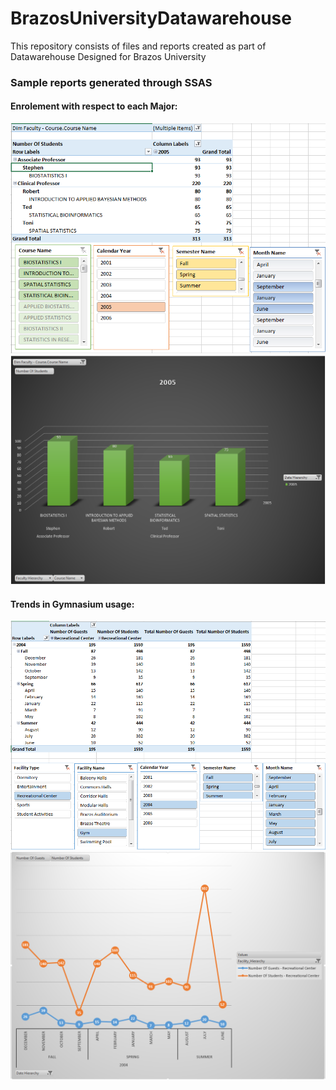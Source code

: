# BrazosUniversityDatawarehouse
This repository consists of files and reports created as part of Datawarehouse Designed for Brazos University

### Sample reports generated through SSAS

#### Enrolement with respect to each Major:
![Report One](Reportone.png)
![Report One Graph](ReportoneGraphs.png)

#### Trends in Gymnasium usage:
![Report Two](Reporttwo.png)
![Report Two Graph](ReporttwoGraphs.png)
